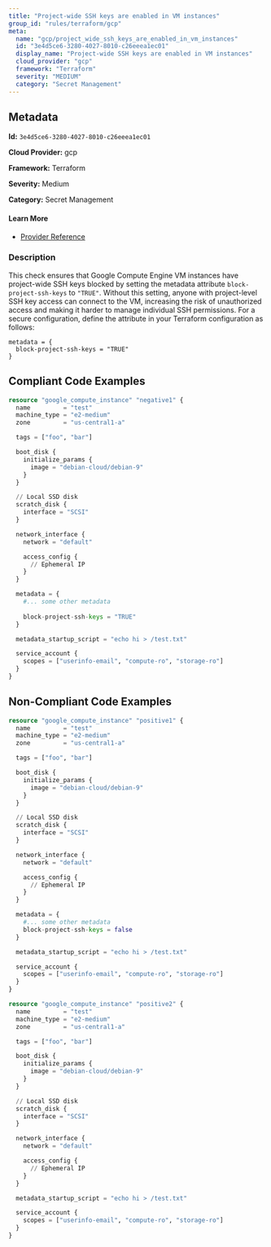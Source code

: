 ```yaml
---
title: "Project-wide SSH keys are enabled in VM instances"
group_id: "rules/terraform/gcp"
meta:
  name: "gcp/project_wide_ssh_keys_are_enabled_in_vm_instances"
  id: "3e4d5ce6-3280-4027-8010-c26eeea1ec01"
  display_name: "Project-wide SSH keys are enabled in VM instances"
  cloud_provider: "gcp"
  framework: "Terraform"
  severity: "MEDIUM"
  category: "Secret Management"
---
```

## Metadata

**Id:** `3e4d5ce6-3280-4027-8010-c26eeea1ec01`

**Cloud Provider:** gcp

**Framework:** Terraform

**Severity:** Medium

**Category:** Secret Management

#### Learn More

 - [Provider Reference](https://registry.terraform.io/providers/hashicorp/google/latest/docs/resources/compute_instance)

### Description

 This check ensures that Google Compute Engine VM instances have project-wide SSH keys blocked by setting the metadata attribute `block-project-ssh-keys` to `"TRUE"`. Without this setting, anyone with project-level SSH key access can connect to the VM, increasing the risk of unauthorized access and making it harder to manage individual SSH permissions. For a secure configuration, define the attribute in your Terraform configuration as follows:

```
metadata = {
  block-project-ssh-keys = "TRUE"
}
```


## Compliant Code Examples
```tf
resource "google_compute_instance" "negative1" {
  name         = "test"
  machine_type = "e2-medium"
  zone         = "us-central1-a"

  tags = ["foo", "bar"]

  boot_disk {
    initialize_params {
      image = "debian-cloud/debian-9"
    }
  }

  // Local SSD disk
  scratch_disk {
    interface = "SCSI"
  }

  network_interface {
    network = "default"

    access_config {
      // Ephemeral IP
    }
  }

  metadata = {
    #... some other metadata
    
    block-project-ssh-keys = "TRUE"
  }

  metadata_startup_script = "echo hi > /test.txt"

  service_account {
    scopes = ["userinfo-email", "compute-ro", "storage-ro"]
  }
}

```
## Non-Compliant Code Examples
```tf
resource "google_compute_instance" "positive1" {
  name         = "test"
  machine_type = "e2-medium"
  zone         = "us-central1-a"

  tags = ["foo", "bar"]

  boot_disk {
    initialize_params {
      image = "debian-cloud/debian-9"
    }
  }

  // Local SSD disk
  scratch_disk {
    interface = "SCSI"
  }

  network_interface {
    network = "default"

    access_config {
      // Ephemeral IP
    }
  }

  metadata = {
    #... some other metadata
    block-project-ssh-keys = false
  }

  metadata_startup_script = "echo hi > /test.txt"

  service_account {
    scopes = ["userinfo-email", "compute-ro", "storage-ro"]
  }
}

resource "google_compute_instance" "positive2" {
  name         = "test"
  machine_type = "e2-medium"
  zone         = "us-central1-a"

  tags = ["foo", "bar"]

  boot_disk {
    initialize_params {
      image = "debian-cloud/debian-9"
    }
  }

  // Local SSD disk
  scratch_disk {
    interface = "SCSI"
  }

  network_interface {
    network = "default"

    access_config {
      // Ephemeral IP
    }
  }

  metadata_startup_script = "echo hi > /test.txt"

  service_account {
    scopes = ["userinfo-email", "compute-ro", "storage-ro"]
  }
}


```